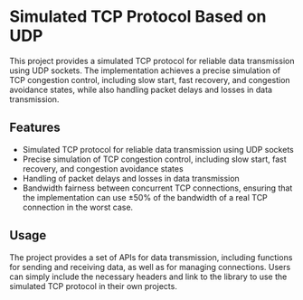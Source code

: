 # Simulated TCP Protocol Based on UDP

This project provides a simulated TCP protocol for reliable data transmission using UDP sockets. The implementation achieves a precise simulation of TCP congestion control, including slow start, fast recovery, and congestion avoidance states, while also handling packet delays and losses in data transmission.

## Features

- Simulated TCP protocol for reliable data transmission using UDP sockets
- Precise simulation of TCP congestion control, including slow start, fast recovery, and congestion avoidance states
- Handling of packet delays and losses in data transmission
- Bandwidth fairness between concurrent TCP connections, ensuring that the implementation can use ±50% of the bandwidth of a real TCP connection in the worst case.

## Usage

The project provides a set of APIs for data transmission, including functions for sending and receiving data, as well as for managing connections. Users can simply include the necessary headers and link to the library to use the simulated TCP protocol in their own projects.
